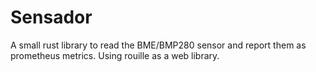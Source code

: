 # Sensador

A small rust library to read the BME/BMP280 sensor and report them as prometheus metrics. Using rouille
as a web library.

